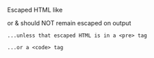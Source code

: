 Escaped HTML like <div> or & should NOT remain escaped on output

    
    
    ...unless that escaped HTML is in a <pre> tag

`...or a <code> tag`

